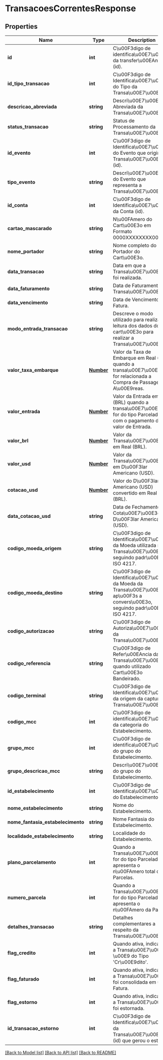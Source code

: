 # TransacoesCorrentesResponse

## Properties
Name | Type | Description | Notes
------------ | ------------- | ------------- | -------------
**id** | **int** | C\u00F3digo de identifica\u00E7\u00E3o da transfer\u00EAncia (id). | [optional] 
**id_tipo_transacao** | **int** | C\u00F3digo de Identifica\u00E7\u00E3o do Tipo da Transa\u00E7\u00E3o. | [optional] 
**descricao_abreviada** | **string** | Descri\u00E7\u00E3o Abreviada da Transa\u00E7\u00E3o. | [optional] 
**status_transacao** | **string** | Status de Processamento da Transa\u00E7\u00E3o. | [optional] 
**id_evento** | **int** | C\u00F3digo de Identifica\u00E7\u00E3o do Evento que originou a Transa\u00E7\u00E3o (id). | [optional] 
**tipo_evento** | **string** | Descri\u00E7\u00E3o do Evento que representa a Transa\u00E7\u00E3o. | [optional] 
**id_conta** | **int** | C\u00F3digo de Identifica\u00E7\u00E3o da Conta (id). | [optional] 
**cartao_mascarado** | **string** | N\u00FAmero do Cart\u00E3o em Formato 0000XXXXXXXX0000. | [optional] 
**nome_portador** | **string** | Nome completo do Portador do Cart\u00E3o. | [optional] 
**data_transacao** | **string** | Data em que a Transa\u00E7\u00E3o foi realizada. | [optional] 
**data_faturamento** | **string** | Data de Faturamento da Transa\u00E7\u00E3o. | [optional] 
**data_vencimento** | **string** | Data de Vencimento da Fatura. | [optional] 
**modo_entrada_transacao** | **string** | Descreve o modo utilizado para realizar a leitura dos dados do cart\u00E3o para realizar a Transa\u00E7\u00E3o. | [optional] 
**valor_taxa_embarque** | [**Number**](Number.md) | Valor da Taxa de Embarque em Real (BRL) quando a transa\u00E7\u00E3o for relacionada a Compra de Passagens A\u00E9reas. | [optional] 
**valor_entrada** | [**Number**](Number.md) | Valor da Entrada em Real (BRL) quando a transa\u00E7\u00E3o for do tipo Parcelada com o pagamento de um valor de Entrada. | [optional] 
**valor_brl** | [**Number**](Number.md) | Valor da Transa\u00E7\u00E3o em Real (BRL). | [optional] 
**valor_usd** | [**Number**](Number.md) | Valor da Transa\u00E7\u00E3o em D\u00F3lar Americano (USD). | [optional] 
**cotacao_usd** | [**Number**](Number.md) | Valor do D\u00F3lar Americano (USD) convertido em Real (BRL). | [optional] 
**data_cotacao_usd** | **string** | Data de Fechamento da Cota\u00E7\u00E3o do D\u00F3lar Americano (USD). | [optional] 
**codigo_moeda_origem** | **string** | C\u00F3digo de Identifica\u00E7\u00E3o da Moeda utilizada na Transa\u00E7\u00E3o, seguindo padr\u00E3o ISO 4217. | [optional] 
**codigo_moeda_destino** | **string** | C\u00F3digo de Identifica\u00E7\u00E3o da Moeda da Transa\u00E7\u00E3o ap\u00F3s a convers\u00E3o, seguindo padr\u00E3o ISO 4217. | [optional] 
**codigo_autorizacao** | **string** | C\u00F3digo de Autoriza\u00E7\u00E3o da Transa\u00E7\u00E3o. | [optional] 
**codigo_referencia** | **string** | C\u00F3digo de Refer\u00EAncia da Transa\u00E7\u00E3o quando utilizado Cart\u00E3o Bandeirado. | [optional] 
**codigo_terminal** | **string** | C\u00F3digo de Identifica\u00E7\u00E3o da origem da captura da Transa\u00E7\u00E3o. | [optional] 
**codigo_mcc** | **int** | C\u00F3digo de identifica\u00E7\u00E3o da categoria do Estabelecimento. | [optional] 
**grupo_mcc** | **int** | C\u00F3digo de identifica\u00E7\u00E3o do grupo do Estabelecimento. | [optional] 
**grupo_descricao_mcc** | **string** | Descri\u00E7\u00E3o do grupo do Estabelecimento. | [optional] 
**id_estabelecimento** | **int** | C\u00F3digo de Identifica\u00E7\u00E3o do Estabelecimento (id). | [optional] 
**nome_estabelecimento** | **string** | Nome do Estabelecimento. | [optional] 
**nome_fantasia_estabelecimento** | **string** | Nome Fantasia do Estabelecimento. | [optional] 
**localidade_estabelecimento** | **string** | Localidade do Estabelecimento. | [optional] 
**plano_parcelamento** | **int** | Quando a Transa\u00E7\u00E3o for do tipo Parcelada, apresenta o n\u00FAmero total de Parcelas. | [optional] 
**numero_parcela** | **int** | Quando a Transa\u00E7\u00E3o for do tipo Parcelada, apresenta o n\u00FAmero da Parcela. | [optional] 
**detalhes_transacao** | **string** | Detalhes complementares a respeito da Transa\u00E7\u00E3o. | [optional] 
**flag_credito** | **int** | Quando ativa, indica que a Transa\u00E7\u00E3o \u00E9 do Tipo &#39;Cr\u00E9dito&#39;. | [optional] 
**flag_faturado** | **int** | Quando ativa, indica que a Transa\u00E7\u00E3o foi consolidada em uma Fatura. | [optional] 
**flag_estorno** | **int** | Quando ativa, indica que a Transa\u00E7\u00E3o foi estornada. | [optional] 
**id_transacao_estorno** | **int** | C\u00F3digo de Identifica\u00E7\u00E3o da Transa\u00E7\u00E3o (id) que gerou o estorno. | [optional] 

[[Back to Model list]](../README.md#documentation-for-models) [[Back to API list]](../README.md#documentation-for-api-endpoints) [[Back to README]](../README.md)


